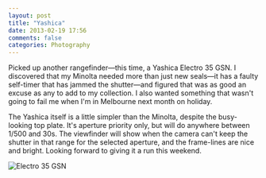 ```yaml
---
layout: post
title: "Yashica"
date: 2013-02-19 17:56
comments: false
categories: Photography
---
```


Picked up another rangefinder—this time, a Yashica Electro 35 GSN. I discovered that my Minolta needed more than just new seals—it has a faulty self-timer that has jammed the shutter—and figured that was as good an excuse as any to add to my collection. I also wanted something that wasn't going to fail me when I'm in Melbourne next month on holiday.

The Yashica itself is a little simpler than the Minolta, despite the busy-looking top plate. It's aperture priority only, but will do anywhere between 1/500 and 30s. The viewfinder will show when the camera can't keep the shutter in that range for the selected aperture, and the frame-lines are nice and bright. Looking forward to giving it a run this weekend.

![Electro 35 GSN](http://static.eatsleeprepeat.net/2013/DSCF0741-Edit-2-1100.jpg)